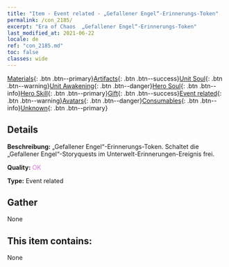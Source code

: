 ```yaml
---
title: "Item - Event related - „Gefallener Engel“-Erinnerungs-Token"
permalink: /con_2185/
excerpt: "Era of Chaos  „Gefallener Engel“-Erinnerungs-Token"
last_modified_at: 2021-06-22
locale: de
ref: "con_2185.md"
toc: false
classes: wide
---
```

 [Materials](/ItemsDE/){: .btn .btn--primary}[Artifacts](/ItemsDE/Artifacts/){: .btn .btn--success}[Unit Soul](/ItemsDE/UnitSoul/){: .btn .btn--warning}[Unit Awakening](/ItemsDE/UnitAwakening/){: .btn .btn--danger}[Hero Soul](/ItemsDE/HeroSoul/){: .btn .btn--info}[Hero Skill](/ItemsDE/HeroSkill/){: .btn .btn--primary}[Gift](/ItemsDE/Gift/){: .btn .btn--success}[Event related](/ItemsDE/Events/){: .btn .btn--warning}[Avatars](/ItemsDE/Avatars/){: .btn .btn--danger}[Consumables](/ItemsDE/Consumables/){: .btn .btn--info}[Unknown](/ItemsDE/Unknown/){: .btn .btn--primary}

## Details
 **Beschreibung:** „Gefallener Engel“-Erinnerungs-Token. Schaltet die „Gefallener Engel“-Storyquests im Unterwelt-Erinnerungen-Ereignis frei.

 **Quality:** <span style="color: #DA70D6">OK</span>

 **Type:** Event related

## Gather

  None

## This item contains:

  None

